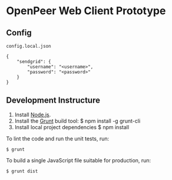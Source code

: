 # OpenPeer Web Client Prototype


## Config

`config.local.json`

	{
		"sendgrid": {
			"username": "<username>",
			"password": "<password>"
		}
	}

## Development Instructure

1. Install [Node.js](http://nodejs.org).
2. Install the [Grunt](http://gruntjs.com) build tool:
      $ npm install -g grunt-cli
3. Install local project dependencies
      $ npm install

To lint the code and run the unit tests, run:

    $ grunt

To build a single JavaScript file suitable for production, run:

    $ grunt dist
